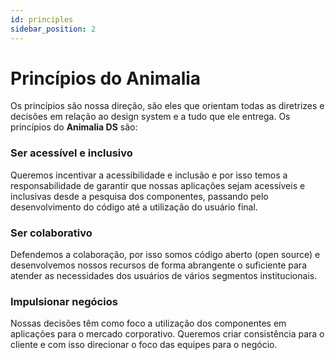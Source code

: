 ```yaml
---
id: principles
sidebar_position: 2
---
```


# Princípios do Animalia

Os princípios são nossa direção, são eles que orientam todas as diretrizes e decisões em relação ao design system e a tudo que ele entrega. Os princípios do **Animalia DS** são:

### **Ser acessível e inclusivo**

Queremos incentivar a acessibilidade e inclusão e por isso temos a responsabilidade de garantir que nossas aplicações sejam acessíveis e inclusivas desde a pesquisa dos componentes, passando pelo desenvolvimento do código até a utilização do usuário final.

### Ser colaborativo

Defendemos a colaboração, por isso somos código aberto (open source) e desenvolvemos nossos recursos de forma abrangente o suficiente para atender as necessidades dos usuários de vários segmentos institucionais.

### Impulsionar negócios

Nossas decisões têm como foco a utilização dos componentes em aplicações para o mercado corporativo. Queremos criar consistência para o cliente e com isso direcionar o foco das equipes para o negócio.